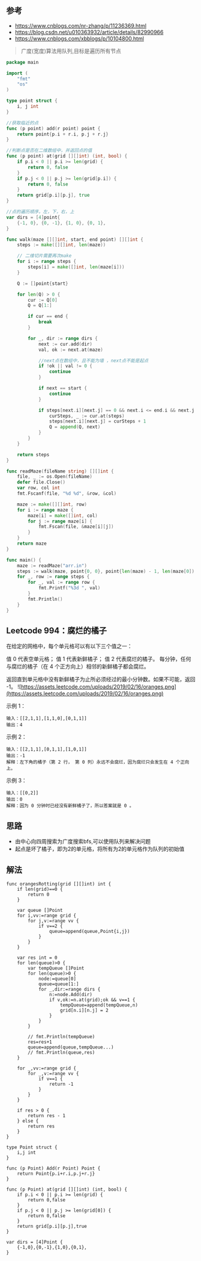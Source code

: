 ## 参考
- https://www.cnblogs.com/nr-zhang/p/11236369.html
- https://blog.csdn.net/u010363932/article/details/82990966
- https://www.cnblogs.com/xbblogs/p/10104800.html

> 广度(宽度)算法用队列,目标是遍历所有节点

```go
package main

import (
	"fmt"
	"os"
)

type point struct {
	i, j int
}

//获取临近的点
func (p point) add(r point) point {
	return point{p.i + r.i, p.j + r.j}
}

//判断点是否在二维数组中，并返回点的值
func (p point) at(grid [][]int) (int, bool) {
	if p.i < 0 || p.i >= len(grid) {
		return 0, false
	}
	if p.j < 0 || p.j >= len(grid[p.i]) {
		return 0, false
	}
	return grid[p.i][p.j], true
}

//点的遍历顺序，左，下，右，上
var dirs = [4]point{
	{-1, 0}, {0, -1}, {1, 0}, {0, 1},
}

func walk(maze [][]int, start, end point) [][]int {
	steps := make([][]int, len(maze))

    // 二维切片需要再次make
	for i := range steps {
		steps[i] = make([]int, len(maze[i]))
	}

	Q := []point{start}

	for len(Q) > 0 {
		cur := Q[0]
		Q = Q[1:]

		if cur == end {
			break
		}

		for _, dir := range dirs {
			next := cur.add(dir)
			val, ok := next.at(maze)

			//next点在数组中，且不能为墙 ，next点不能是起点
			if !ok || val != 0 {
				continue
			}

			if next == start {
				continue
			}

			if steps[next.i][next.j] == 0 && next.i <= end.i && next.j <= end.j {
				curSteps, _ := cur.at(steps)
				steps[next.i][next.j] = curSteps + 1
				Q = append(Q, next)
			}
		}
	}

	return steps
}

func readMaze(fileName string) [][]int {
	file, _ := os.Open(fileName)
	defer file.Close()
	var row, col int
	fmt.Fscanf(file, "%d %d", &row, &col)

	maze := make([][]int, row)
	for i := range maze {
		maze[i] = make([]int, col)
		for j := range maze[i] {
			fmt.Fscan(file, &maze[i][j])
		}
	}
	return maze
}

func main() {
	maze := readMaze("arr.in")
	steps := walk(maze, point{0, 0}, point{len(maze) - 1, len(maze[0]) - 1})
	for _, row := range steps {
		for _, val := range row {
			fmt.Printf("%3d ", val)
		}
		fmt.Println()
	}
}

```

## Leetcode 994：腐烂的橘子
在给定的网格中，每个单元格可以有以下三个值之一：

值 0 代表空单元格；
值 1 代表新鲜橘子；
值 2 代表腐烂的橘子。
每分钟，任何与腐烂的橘子（在 4 个正方向上）相邻的新鲜橘子都会腐烂。

返回直到单元格中没有新鲜橘子为止所必须经过的最小分钟数。如果不可能，返回 -1。
![https://assets.leetcode.com/uploads/2019/02/16/oranges.png](https://assets.leetcode.com/uploads/2019/02/16/oranges.png)

示例 1：
```
输入：[[2,1,1],[1,1,0],[0,1,1]]
输出：4
```
示例 2：
```
输入：[[2,1,1],[0,1,1],[1,0,1]]
输出：-1
解释：左下角的橘子（第 2 行， 第 0 列）永远不会腐烂，因为腐烂只会发生在 4 个正向上。
```
示例 3：
```
输入：[[0,2]]
输出：0
解释：因为 0 分钟时已经没有新鲜橘子了，所以答案就是 0 。
```

## 思路
- 由中心向四周搜索为广度搜索bfs,可以使用队列来解决问题
- 起点是坏了橘子，即为2的单元格，将所有为2的单元格作为队列的初始值

## 解法
```golang
func orangesRotting(grid [][]int) int {
    if len(grid)==0 {
        return 0
    }

    var queue []Point
    for i,vv:=range grid {
        for j,v:=range vv {
            if v==2 {
                queue=append(queue,Point{i,j})
            }
        }
    }
   
    var res int = 0
    for len(queue)>0 {
        var tempQueue []Point
        for len(queue)>0 {
            node:=queue[0]
            queue=queue[1:]
            for _,dir:=range dirs {
                n:=node.Add(dir)
                if v,ok:=n.at(grid);ok && v==1 {
                    tempQueue=append(tempQueue,n)
                    grid[n.i][n.j] = 2
                } 
            }
        }

        // fmt.Println(tempQueue)
        res=res+1
        queue=append(queue,tempQueue...)
        // fmt.Println(queue,res)
    }

    for _,vv:=range grid {
        for _,v:=range vv {
            if v==1 {
                return -1
            }
        }
    }

    if res > 0 {
        return res - 1 
    } else {
        return res
    }
}

type Point struct {
    i,j int
}

func (p Point) Add(r Point) Point {
    return Point{p.i+r.i,p.j+r.j}
}

func (p Point) at(grid [][]int) (int, bool) {
    if p.i < 0 || p.i >= len(grid) {
        return 0,false
    } 
    if p.j < 0 || p.j >= len(grid[0]) {
        return 0,false
    }
    return grid[p.i][p.j],true
}

var dirs = [4]Point {
    {-1,0},{0,-1},{1,0},{0,1},
}
```



